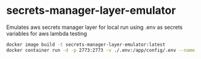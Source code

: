 # secrets-manager-layer-emulator

Emulates aws secrets manager layer for local run using .env as secrets variables for aws lambda testing

```sh
docker image build -t secrets-manager-layer-emulator:latest
docker container run -d -p 2773:2773 -v ./.env:/app/config/.env --name secrets-layer secrets-manager-layer-emulator:latest
```
